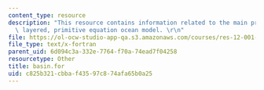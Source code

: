 ```yaml
---
content_type: resource
description: "This resource contains information related to the main program of a\
  \ layered, primitive equation ocean model. \r\n"
file: https://ol-ocw-studio-app-qa.s3.amazonaws.com/courses/res-12-001-topics-in-fluid-dynamics-spring-2010/c825b321cbbaf43597c874afa65b0a25_basin.for
file_type: text/x-fortran
parent_uid: 6d094c3a-332e-7764-f70a-74ead7f04258
resourcetype: Other
title: basin.for
uid: c825b321-cbba-f435-97c8-74afa65b0a25
---
```

